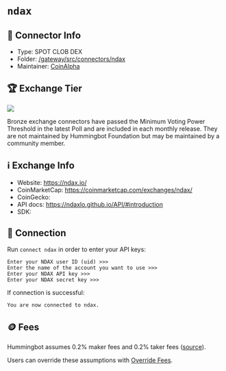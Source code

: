 # `ndax`

## 📁 Connector Info

* Type: SPOT CLOB DEX
* Folder: [/gateway/src/connectors/ndax](https://github.com/hummingbot/hummingbot/tree/master/hummingbot/connector/exchange/ndax)
* Maintainer: [CoinAlpha](https://coinalpha.com)

## 🏆 Exchange Tier

![](https://img.shields.io/static/v1?label=Hummingbot&message=BRONZE&color=green)

Bronze exchange connectors have passed the Minimum Voting Power Threshold in the latest Poll and are included in each monthly release. They are not maintained by Hummingbot Foundation but may be maintained by a community member.

## ℹ️ Exchange Info

* Website: <https://ndax.io/>
* CoinMarketCap: <https://coinmarketcap.com/exchanges/ndax/>
* CoinGecko:
* API docs: <https://ndaxlo.github.io/API/#introduction>
* SDK:

## 🔑 Connection

Run `connect ndax` in order to enter your API keys:

```
Enter your NDAX user ID (uid) >>>
Enter the name of the account you want to use >>>
Enter your NDAX API key >>>
Enter your NDAX secret key >>>
```

If connection is successful:

```
You are now connected to ndax.
```

## 🪙 Fees

Hummingbot assumes 0.2% maker fees and 0.2% taker fees ([source](https://github.com/hummingbot/hummingbot/blob/master/hummingbot/connector/exchange/ndax/ndax_utils.py#L14)).

Users can override these assumptions with [Override Fees](/global-configs/override-fees/).
